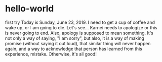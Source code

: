 # hello-world
first try
Today is Sunday, June 23, 2019. I need to get a cup of coffee and wake up, or I am going to die. Let's see... Karnei needs to apologize or this is never going to end. Also, apology is supposed to mean something. It's not only a way of saying, "I am sorry", but also, it is a way of making promise (without saying it out loud), that similar thing will never happen again, and a way to acknowledge that person has learned from this experience, mistake.
Otherwise, it's all good!
